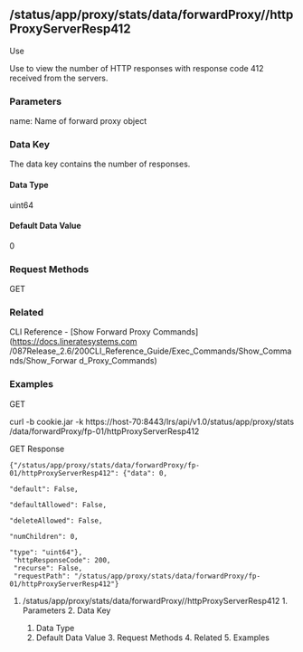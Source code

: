 ## /status/app/proxy/stats/data/forwardProxy/<name>/httpProxyServerResp412

Use

Use to view the number of HTTP responses with response code 412 received from
the servers.

### Parameters

name: Name of forward proxy object

### Data Key

The data key contains the number of responses.

#### Data Type

uint64

#### Default Data Value

0

### Request Methods

GET

### Related

CLI Reference - [Show Forward Proxy Commands](https://docs.lineratesystems.com
/087Release_2.6/200CLI_Reference_Guide/Exec_Commands/Show_Commands/Show_Forwar
d_Proxy_Commands)

### Examples

GET

curl -b cookie.jar -k https://host-70:8443/lrs/api/v1.0/status/app/proxy/stats
/data/forwardProxy/fp-01/httpProxyServerResp412

GET Response

    
    {"/status/app/proxy/stats/data/forwardProxy/fp-01/httpProxyServerResp412": {"data": 0,
                                                                                 "default": False,
                                                                                 "defaultAllowed": False,
                                                                                 "deleteAllowed": False,
                                                                                 "numChildren": 0,
                                                                                 "type": "uint64"},
     "httpResponseCode": 200,
     "recurse": False,
     "requestPath": "/status/app/proxy/stats/data/forwardProxy/fp-01/httpProxyServerResp412"}
    

  1. /status/app/proxy/stats/data/forwardProxy/<name>/httpProxyServerResp412
    1. Parameters
    2. Data Key
      1. Data Type
      2. Default Data Value
    3. Request Methods
    4. Related
    5. Examples

